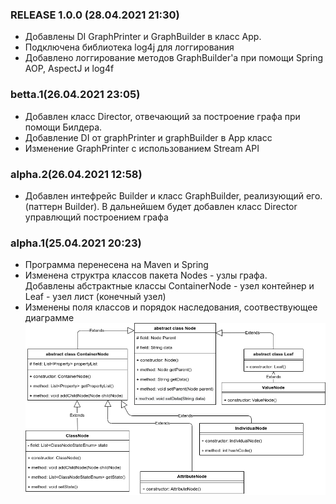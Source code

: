 ### RELEASE 1.0.0 (28.04.2021 21:30)
+ Добавлены DI GraphPrinter и GraphBuilder в класс App.
+ Подключена библиотека log4j для логгирования
+ Добавлено логгирование методов GraphBuilder'a при помощи Spring AOP, AspectJ и log4f


### betta.1(26.04.2021 23:05)
+ Добавлен класс Director, отвечающий за построение графа при помощи Билдера.
+ Добавление DI от graphPrinter и graphBuilder в App класс
+ Изменение GraphPrinter с использованием Stream API 


### alpha.2(26.04.2021 12:58)
+ Добавлен интефрейс Builder и класс GraphBuilder, реализующий его. (паттерн Builder).
В дальнейшем будет добавлен класс Director управлющий построением графа


### alpha.1(25.04.2021 20:23)
+ Программа перенесена на Maven и Spring
+ Изменена структра классов пакета Nodes - узлы графа.  
  Добавлены абстрактные классы ContainerNode - узел контейнер
  и Leaf - узел лист (конечный узел)
+ Изменены поля классов и порядок наследования, соотвествующее диаграмме  
![диаграмма измнений](https://github.com/progerSapog/Software-design-patterns-2-course-2-semestr/blob/main/%D0%9E%D1%84%D0%BE%D1%80%D0%BC%D0%BB%D0%B5%D0%BD%D0%B8%D0%B5/LW2/nodesChange.png)